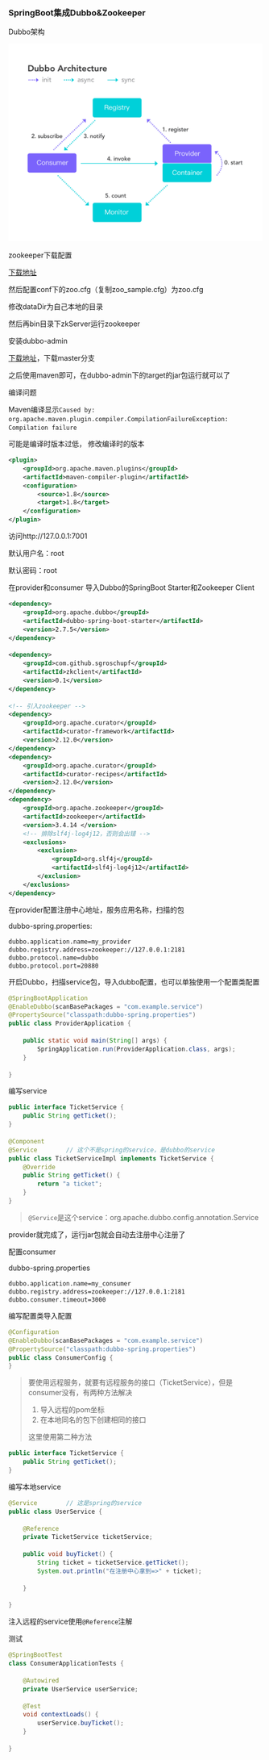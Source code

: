 ### SpringBoot集成Dubbo&Zookeeper

Dubbo架构

![](./img/e.png)

zookeeper下载配置

[下载地址]( https://zookeeper.apache.org/releases.html )

然后配置conf下的zoo.cfg（复制zoo_sample.cfg）为zoo.cfg

修改dataDir为自己本地的目录

然后再bin目录下zkServer运行zookeeper



安装dubbo-admin

[下载地址]( https://github.com/apache/dubbo-admin )，下载master分支

之后使用maven即可，在dubbo-admin下的target的jar包运行就可以了

编译问题

Maven编译显示`Caused by: org.apache.maven.plugin.compiler.CompilationFailureException: Compilation failure`

可能是编译时版本过低， 修改编译时的版本

```xml
<plugin>  
    <groupId>org.apache.maven.plugins</groupId>  
    <artifactId>maven-compiler-plugin</artifactId>  
    <configuration>  
        <source>1.8</source>  
        <target>1.8</target>  
    </configuration>  
</plugin>
```

访问http://127.0.0.1:7001

默认用户名：root

默认密码：root



在provider和consumer 导入Dubbo的SpringBoot Starter和Zookeeper Client

```xml
<dependency>
    <groupId>org.apache.dubbo</groupId>
    <artifactId>dubbo-spring-boot-starter</artifactId>
    <version>2.7.5</version>
</dependency>

<dependency>
    <groupId>com.github.sgroschupf</groupId>
    <artifactId>zkclient</artifactId>
    <version>0.1</version>
</dependency>

<!-- 引入zookeeper -->
<dependency>
    <groupId>org.apache.curator</groupId>
    <artifactId>curator-framework</artifactId>
    <version>2.12.0</version>
</dependency>
<dependency>
    <groupId>org.apache.curator</groupId>
    <artifactId>curator-recipes</artifactId>
    <version>2.12.0</version>
</dependency>
<dependency>
    <groupId>org.apache.zookeeper</groupId>
    <artifactId>zookeeper</artifactId>
    <version>3.4.14	</version>
    <!-- 排除slf4j-log4j12，否则会出错 -->
    <exclusions>
        <exclusion>
            <groupId>org.slf4j</groupId>
            <artifactId>slf4j-log4j12</artifactId>
        </exclusion>
    </exclusions>
</dependency>

```



在provider配置注册中心地址，服务应用名称，扫描的包

dubbo-spring.properties:

```properties
dubbo.application.name=my_provider
dubbo.registry.address=zookeeper://127.0.0.1:2181
dubbo.protocol.name=dubbo
dubbo.protocol.port=20880
```

开启Dubbo，扫描service包，导入dubbo配置，也可以单独使用一个配置类配置

```java
@SpringBootApplication
@EnableDubbo(scanBasePackages = "com.example.service")
@PropertySource("classpath:dubbo-spring.properties")
public class ProviderApplication {

	public static void main(String[] args) {
		SpringApplication.run(ProviderApplication.class, args);
	}

}
```

编写service

```java
public interface TicketService {
    public String getTicket();
}

@Component
@Service		// 这个不是spring的service，是dubbo的service
public class TicketServiceImpl implements TicketService {
    @Override
    public String getTicket() {
        return "a ticket";
    }
}
```

> `@Service`是这个service：org.apache.dubbo.config.annotation.Service

provider就完成了，运行jar包就会自动去注册中心注册了



配置consumer

dubbo-spring.properties

```properties
dubbo.application.name=my_consumer
dubbo.registry.address=zookeeper://127.0.0.1:2181
dubbo.consumer.timeout=3000
```

编写配置类导入配置

```java
@Configuration
@EnableDubbo(scanBasePackages = "com.example.service")
@PropertySource("classpath:dubbo-spring.properties")
public class ConsumerConfig {
}
```

> 要使用远程服务，就要有远程服务的接口（TicketService），但是consumer没有，有两种方法解决
>
> 1. 导入远程的pom坐标
> 2. 在本地同名的包下创建相同的接口
>
> 这里使用第二种方法

```java
public interface TicketService {
    public String getTicket();
}
```

编写本地service

```java
@Service		// 这是spring的service
public class UserService {

    @Reference
    private TicketService ticketService;

    public void buyTicket() {
        String ticket = ticketService.getTicket();
        System.out.println("在注册中心拿到=>" + ticket);

    }

}
```

注入远程的service使用`@Reference`注解



测试

```java
@SpringBootTest
class ConsumerApplicationTests {

	@Autowired
	private UserService userService;

	@Test
	void contextLoads() {
		userService.buyTicket();
	}

}
```

